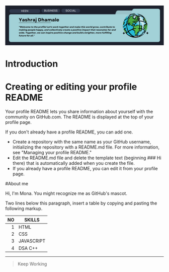 ![Image Alt Text](bac.jpeg)

# Introduction



# Creating or editing your profile README

Your profile README lets you share information about yourself with the community on GitHub.com. The README is displayed at the top of your profile page.

If you don't already have a profile README, you can add one.

- Create a repository with the same name as your GitHub username, initializing the repository with a README.md file. For more information, see "Managing your profile README."
- Edit the README.md file and delete the template text (beginning ### Hi there) that is automatically added when you create the file.
- If you already have a profile README, you can edit it from your profile page.

#About me

Hi, I'm Mona. You might recognize me as GitHub's mascot.

Two lines below this paragraph, insert a table by copying and pasting the following markup.



|  NO  |    SKILLS     |
|-----:|---------------|
|  1   |     HTML      |
|  2   |     CSS       |
|  3   |  JAVASCRIPT   |
|  4   |    DSA C++    |




---
> Keep Working


